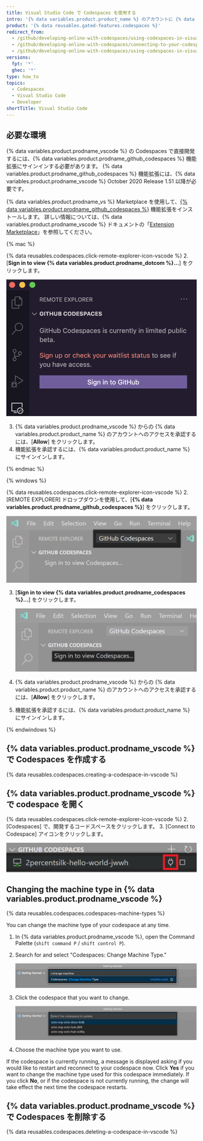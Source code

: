```yaml
---
title: Visual Studio Code で Codespaces を使用する
intro: '{% data variables.product.product_name %} のアカウントに {% data variables.product.prodname_github_codespaces %} 機能拡張を接続することにより、{% data variables.product.prodname_vscode %} で codespace を直接開発できます。'
product: '{% data reusables.gated-features.codespaces %}'
redirect_from:
  - /github/developing-online-with-codespaces/using-codespaces-in-visual-studio-code
  - /github/developing-online-with-codespaces/connecting-to-your-codespace-from-visual-studio-code
  - /github/developing-online-with-codespaces/using-codespaces-in-visual-studio
versions:
  fpt: '*'
  ghec: '*'
type: how_to
topics:
  - Codespaces
  - Visual Studio Code
  - Developer
shortTitle: Visual Studio Code
---
```


 

## 必要な環境

{% data variables.product.prodname_vscode %} の Codespaces で直接開発するには、{% data variables.product.prodname_github_codespaces %} 機能拡張にサインインする必要があります。 {% data variables.product.prodname_github_codespaces %} 機能拡張には、{% data variables.product.prodname_vscode %} October 2020 Release 1.51 以降が必要です。

{% data variables.product.prodname_vs %} Marketplace を使用して、[{% data variables.product.prodname_github_codespaces %}](https://marketplace.visualstudio.com/items?itemName=GitHub.codespaces) 機能拡張をインストールします。 詳しい情報については、{% data variables.product.prodname_vscode %} ドキュメントの「[Extension Marketplace](https://code.visualstudio.com/docs/editor/extension-gallery)」を参照してください。


{% mac %}

{% data reusables.codespaces.click-remote-explorer-icon-vscode %}
2. [**Sign in to view {% data variables.product.prodname_dotcom %}...**] をクリックします。

   ![[Signing in to view {% data variables.product.prodname_codespaces %}]](/assets/images/help/codespaces/sign-in-to-view-codespaces-vscode-mac.png)

3. {% data variables.product.prodname_vscode %} からの {% data variables.product.product_name %} のアカウントへのアクセスを承認するには、[**Allow**] をクリックします。
4. 機能拡張を承認するには、{% data variables.product.product_name %} にサインインします。

{% endmac %}

{% windows %}

{% data reusables.codespaces.click-remote-explorer-icon-vscode %}
2. [REMOTE EXPLORER] ドロップダウンを使用して、[**{% data variables.product.prodname_github_codespaces %}**] をクリックします。

   ![{% data variables.product.prodname_codespaces %} ヘッダ](/assets/images/help/codespaces/codespaces-header-vscode.png)

3. [**Sign in to view {% data variables.product.prodname_codespaces %}...**] をクリックします。

   ![[Signing in to view {% data variables.product.prodname_codespaces %}]](/assets/images/help/codespaces/sign-in-to-view-codespaces-vscode.png)

4. {% data variables.product.prodname_vscode %} からの {% data variables.product.product_name %} のアカウントへのアクセスを承認するには、[**Allow**] をクリックします。
5. 機能拡張を承認するには、{% data variables.product.product_name %} にサインインします。

{% endwindows %}

## {% data variables.product.prodname_vscode %} で Codespaces を作成する

{% data reusables.codespaces.creating-a-codespace-in-vscode %}

## {% data variables.product.prodname_vscode %} で codespace を開く

{% data reusables.codespaces.click-remote-explorer-icon-vscode %}
2. [Codespaces] で、開発するコードスペースをクリックします。
3. [Connect to Codespace] アイコンをクリックします。

   ![{% data variables.product.prodname_vscode %} の [Connect to Codespace] アイコン](/assets/images/help/codespaces/click-connect-to-codespace-icon-vscode.png)

## Changing the machine type in {% data variables.product.prodname_vscode %}

{% data reusables.codespaces.codespaces-machine-types %}

You can change the machine type of your codespace at any time.

1. In {% data variables.product.prodname_vscode %}, open the Command Palette (`shift command P` / `shift control P`).
2. Search for and select "Codespaces: Change Machine Type."

   ![新しい {% data variables.product.prodname_codespaces %} を作成するためのブランチを検索する](/assets/images/help/codespaces/vscode-change-machine-type-option.png)

3. Click the codespace that you want to change.

   ![新しい {% data variables.product.prodname_codespaces %} を作成するためのブランチを検索する](/assets/images/help/codespaces/vscode-change-machine-choose-repo.png)

4. Choose the machine type you want to use.

If the codespace is currently running, a message is displayed asking if you would like to restart and reconnect to your codespace now. Click **Yes** if you want to change the machine type used for this codespace immediately. If you click **No**, or if the codespace is not currently running, the change will take effect the next time the codespace restarts.

## {% data variables.product.prodname_vscode %} で Codespaces を削除する

{% data reusables.codespaces.deleting-a-codespace-in-vscode %}
